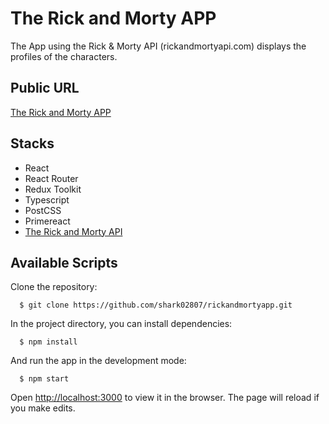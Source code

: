 # The Rick and Morty APP

The App using the Rick & Morty API (rickandmortyapi.com) displays the profiles of the characters.

## Public URL

[The Rick and Morty APP](https://shark02807.github.io/rickandmortyapp)

## Stacks

-   React
-   React Router
-   Redux Toolkit
-   Typescript
-   PostCSS
-   Primereact
-   [The Rick and Morty API](https://rickandmortyapi.com/)

## Available Scripts

Clone the repository:

```
  $ git clone https://github.com/shark02807/rickandmortyapp.git
```

In the project directory, you can install dependencies:

```
  $ npm install
```

And run the app in the development mode:

```
  $ npm start
```

Open [http://localhost:3000](http://localhost:3000) to view it in the browser.
The page will reload if you make edits.
